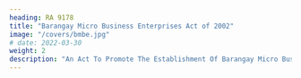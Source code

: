 ```yaml
---
heading: RA 9178
title: "Barangay Micro Business Enterprises Act of 2002"
image: "/covers/bmbe.jpg"
# date: 2022-03-30
weight: 2
description: "An Act To Promote The Establishment Of Barangay Micro Business Enterprises (bmbes), Providing Incentives And Benefits Therefor, And For Other Purposes"
---
```



